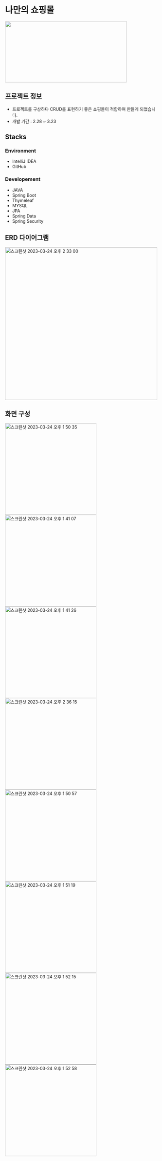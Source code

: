 # 나만의 쇼핑몰

<img src="https://images.pexels.com/photos/5632398/pexels-photo-5632398.jpeg?auto=compress&cs=tinysrgb&w=1260&h=750&dpr=2" width="400" height="200"/>


## 프로젝트 정보
- 프로젝트를 구상하다 CRUD를 표현하기 좋은 쇼핑몰이 적합하여 만들게 되었습니다.
- 개발 기간 : 2.28 ~ 3.23

## Stacks

### Environment
- IntelliJ IDEA
- GitHub


### Developement
- JAVA
- Spring Boot
- Thymeleaf
- MYSQL
- JPA
- Spring Data
- Spring Security


## ERD 다이어그램

<img width="500" alt="스크린샷 2023-03-24 오후 2 33 00" src="https://user-images.githubusercontent.com/97417045/227433141-8d977342-16ea-4e05-b147-87e6e807a19e.png">


## 화면 구성
<img width="300" alt="스크린샷 2023-03-24 오후 1 50 35" src="https://user-images.githubusercontent.com/97417045/227433345-2e0bbe44-398e-40ab-b0ff-cca02d23018c.png">
<img width="300" alt="스크린샷 2023-03-24 오후 1 41 07" src="https://user-images.githubusercontent.com/97417045/227433410-89633787-2dcc-4621-a3ba-e57c2520d234.png">
<img width="300" alt="스크린샷 2023-03-24 오후 1 41 26" src="https://user-images.githubusercontent.com/97417045/227433441-2a2549e9-f54e-44a6-b74b-72a49fd9b21e.png">
<img width="300" alt="스크린샷 2023-03-24 오후 2 36 15" src="https://user-images.githubusercontent.com/97417045/227433588-9a7db65a-f7a8-488a-8c8b-2f542fb0d500.png">
<img width="300" alt="스크린샷 2023-03-24 오후 1 50 57" src="https://user-images.githubusercontent.com/97417045/227433663-ae6f7b0f-7fb4-4eff-8146-bd76e4add2c2.png">
<img width="300" alt="스크린샷 2023-03-24 오후 1 51 19" src="https://user-images.githubusercontent.com/97417045/227433681-f1ade833-b1f3-4ca8-93d6-1a670b21231d.png">
<img width="300" alt="스크린샷 2023-03-24 오후 1 52 15" src="https://user-images.githubusercontent.com/97417045/227433696-0e8bcc8a-90f1-4205-9eee-41f24b160fa1.png">
<img width="300" alt="스크린샷 2023-03-24 오후 1 52 58" src="https://user-images.githubusercontent.com/97417045/227433705-b13b8224-8f05-4d58-be5d-4aeb0562897d.png">
